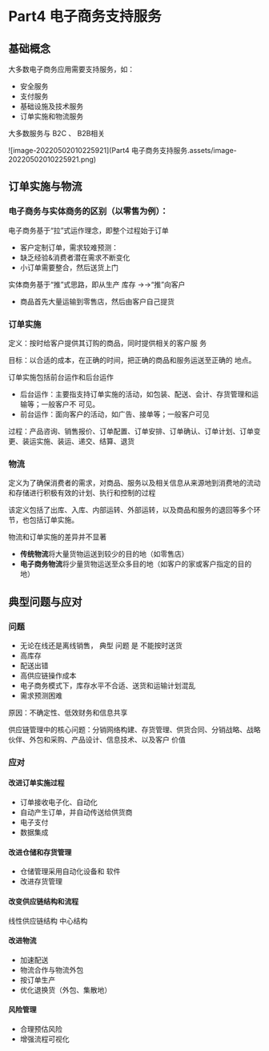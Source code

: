 # Part4 电子商务支持服务

## 基础概念

大多数电子商务应用需要支持服务，如：

- 安全服务
- 支付服务
- 基础设施及技术服务
- 订单实施和物流服务

大多数服务与 B2C 、 B2B相关

![image-20220502010225921](Part4 电子商务支持服务.assets/image-20220502010225921.png)

## 订单实施与物流

### 电子商务与实体商务的区别（以零售为例）：

电子商务基于“拉”式运作理念，即整个过程始于订单

- 客户定制订单，需求较难预测：
- 缺乏经验&消费者潜在需求不断变化
- 小订单需要整合，然后送货上门

实体商务基于“推”式思路，即从生产 库存 →→“推”向客户

- 商品首先大量运输到零售店，然后由客户自己提货

### 订单实施

定义：按时给客户提供其订购的商品，同时提供相关的客户服
务

目标：以合适的成本，在正确的时间，把正确的商品和服务运送至正确的 地点。

订单实施包括前台运作和后台运作

- 后台运作：主要指支持订单实施的活动，如包装、配送、会计、存货管理和运输等；一般客户不 可见。
- 前台运作：面向客户的活动，如广告、接单等；一般客户可见

过程：产品咨询、销售报价、订单配置、订单安排、订单确认、订单计划、订单变更、装运实施、装运、递交、结算、退货

### 物流

定义为了确保消费者的需求，对商品、服务以及相关信息从来源地到消费地的流动和存储进行积极有效的计划、执行和控制的过程

该定义包括了出库、入库、内部运转、外部运转，以及商品和服务的退回等多个环节，也包括订单实施。

物流和订单实施的差异并不显著

- **传统物流**将大量货物运送到较少的目的地（如零售店）
- **电子商务物流**将少量货物运送至众多目的地（如客户的家或客户指定的目的地）

## 典型问题与应对

### 问题

- 无论在线还是离线销售， 典型 问题 是 不能按时送货
- 高库存
- 配送出错
- 高供应链操作成本
- 电子商务模式下，库存水平不合适、送货和运输计划混乱
- 需求预测困难

原因：不确定性、低效财务和信息共享

供应链管理中的核心问题：分销网络构建、存货管理、供货合同、分销战略、战略伙伴、外包和采购、产品设计、信息技术、以及客户 价值

### 应对

#### 改进订单实施过程

- 订单接收电子化、自动化
- 自动产生订单，并自动传送给供货商
- 电子支付
- 数据集成

#### 改进仓储和存货管理

- 仓储管理采用自动化设备和 软件
- 改进存货管理

#### 改变供应链结构和流程

线性供应链结构 中心结构

#### 改进物流

- 加速配送
- 物流合作与物流外包
- 按订单生产
- 优化退换货（外包、集散地）

#### 风险管理

- 合理预估风险
- 增强流程可视化

